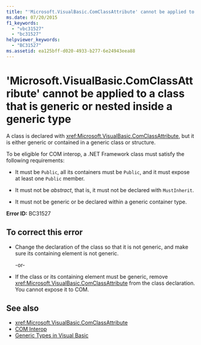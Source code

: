 ```yaml
---
title: "'Microsoft.VisualBasic.ComClassAttribute' cannot be applied to a class that is generic or nested inside a generic type"
ms.date: 07/20/2015
f1_keywords: 
  - "vbc31527"
  - "bc31527"
helpviewer_keywords: 
  - "BC31527"
ms.assetid: ea125bff-d020-4933-b277-6e24943eea88
---
```

# 'Microsoft.VisualBasic.ComClassAttribute' cannot be applied to a class that is generic or nested inside a generic type
A class is declared with <xref:Microsoft.VisualBasic.ComClassAttribute>, but it is either generic or contained in a generic class or structure.  
  
 To be eligible for COM interop, a .NET Framework class must satisfy the following requirements:  
  
- It must be `Public`, all its containers must be `Public`, and it must expose at least one `Public` member.  
  
- It must not be *abstract*, that is, it must not be declared with `MustInherit`.  
  
- It must not be generic or be declared within a generic container type.  
  
 **Error ID:** BC31527  
  
## To correct this error  
  
- Change the declaration of the class so that it is not generic, and make sure its containing element is not generic.  
  
     -or-  
  
- If the class or its containing element must be generic, remove <xref:Microsoft.VisualBasic.ComClassAttribute> from the class declaration. You cannot expose it to COM.  
  
## See also

- <xref:Microsoft.VisualBasic.ComClassAttribute>
- [COM Interop](../../visual-basic/programming-guide/com-interop/index.md)
- [Generic Types in Visual Basic](../../visual-basic/programming-guide/language-features/data-types/generic-types.md)
